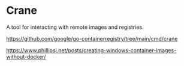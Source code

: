 # Crane
 
A tool for interacting with remote images and registries.

https://github.com/google/go-containerregistry/tree/main/cmd/crane


https://www.phillipsj.net/posts/creating-windows-container-images-without-docker/